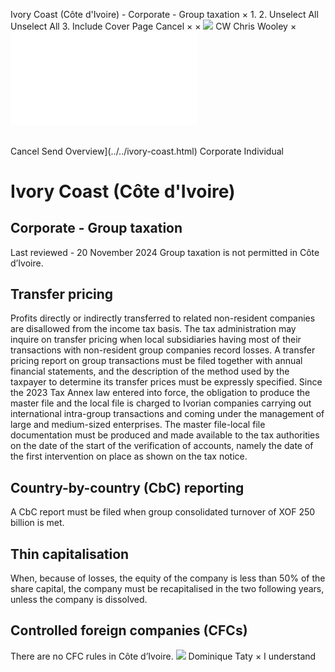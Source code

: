Ivory Coast (Côte d'Ivoire) - Corporate - Group taxation
×
1.
2.
Unselect All
Unselect All
3.
Include Cover Page
Cancel
×
×
![](../../-/media/world-wide-tax-summaries/attachments/global---chris-wooley.ashx%3Frev=ac5e5f3223b34096b1afc2a6009c7320&revision=ac5e5f32-23b3-4096-b1af-c2a6009c7320&hash=859B7ADC84DC2CBEC9760E9E6EE7DE6D0A8BFCDF)
CW
Chris Wooley
×
![](group-taxation.html)
######
Cancel
Send
Overview](../../ivory-coast.html)
Corporate
Individual
# Ivory Coast (Côte d'Ivoire)
## Corporate - Group taxation
Last reviewed - 20 November 2024
Group taxation is not permitted in Côte d’Ivoire.
## Transfer pricing
Profits directly or indirectly transferred to related non-resident companies are disallowed from the income tax basis.
The tax administration may inquire on transfer pricing when local subsidiaries having most of their transactions with non-resident group companies record losses.
A transfer pricing report on group transactions must be filed together with annual financial statements, and the description of the method used by the taxpayer to determine its transfer prices must be expressly specified.
Since the 2023 Tax Annex law entered into force, the obligation to produce the master file and the local file is charged to Ivorian companies carrying out international intra-group transactions and coming under the management of large and medium-sized enterprises.
The master file-local file documentation must be produced and made available to the tax authorities on the date of the start of the verification of accounts, namely the date of the first intervention on place as shown on the tax notice.
## Country-by-country (CbC) reporting
A CbC report must be filed when group consolidated turnover of XOF 250 billion is met.
## Thin capitalisation
When, because of losses, the equity of the company is less than 50% of the share capital, the company must be recapitalised in the two following years, unless the company is dissolved.
## Controlled foreign companies (CFCs)
There are no CFC rules in Côte d’Ivoire.
![](../../-/media/world-wide-tax-summaries/attachments/ivory-coast---dominique-taty.ashx%3Frev=82f4012fd33d47dca422c38a943d9e54&revision=82f4012f-d33d-47dc-a422-c38a943d9e54&hash=F52C060993218F77AD5C5D731B9A828299D2BFBF)
Dominique Taty
×
I understand